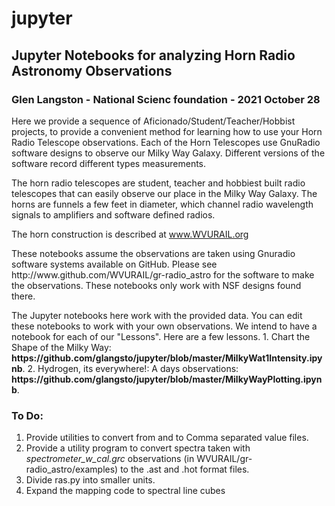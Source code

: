 # jupyter
## Jupyter Notebooks for analyzing Horn Radio Astronomy Observations
### Glen Langston - National Scienc foundation - 2021 October 28

Here we provide a sequence of Aficionado/Student/Teacher/Hobbist projects, to provide a convenient method for learning how to use your Horn Radio Telescope observations.
Each of the Horn Telescopes use GnuRadio software designs to observe our Milky Way Galaxy.  Different versions of the software record different types measurements.

The horn radio telescopes are student, teacher and hobbiest built radio telescopes that can easily observe our place in the Milky Way Galaxy.   The horns are funnels a few feet in diameter, which channel radio wavelength signals to amplifiers and software defined radios. 

The horn construction is described at www.WVURAIL.org
<p>
These notebooks assume the observations are taken using Gnuradio software systems available on GitHub.
Please see http://www.github.com/WVURAIL/gr-radio_astro for the software to make the observations.
These notebooks only work with NSF designs found there.
<p>
The Jupyter notebooks here work with the provided data.  You can edit these notebooks to work with your own observations.
We intend to have a notebook for each of our "Lessons".   Here are a few lessons.
1. Chart the Shape of the Milky Way:  <b>https://github.com/glangsto/jupyter/blob/master/MilkyWat1Intensity.ipynb</b>.
2. Hydrogen, its everywhere!:  A days observations: <b>https://github.com/glangsto/jupyter/blob/master/MilkyWayPlotting.ipynb</b>.
<p>
<p>
<p>
  
  
### To Do:
1. Provide utilities to convert from and to Comma separated value files.
2. Provide a utility program to convert spectra taken with _spectrometer_w_cal.grc_ observations (in WVURAIL/gr-radio_astro/examples) to the .ast and .hot format files.
3. Divide ras.py into smaller units.
4. Expand the mapping code to spectral line cubes

